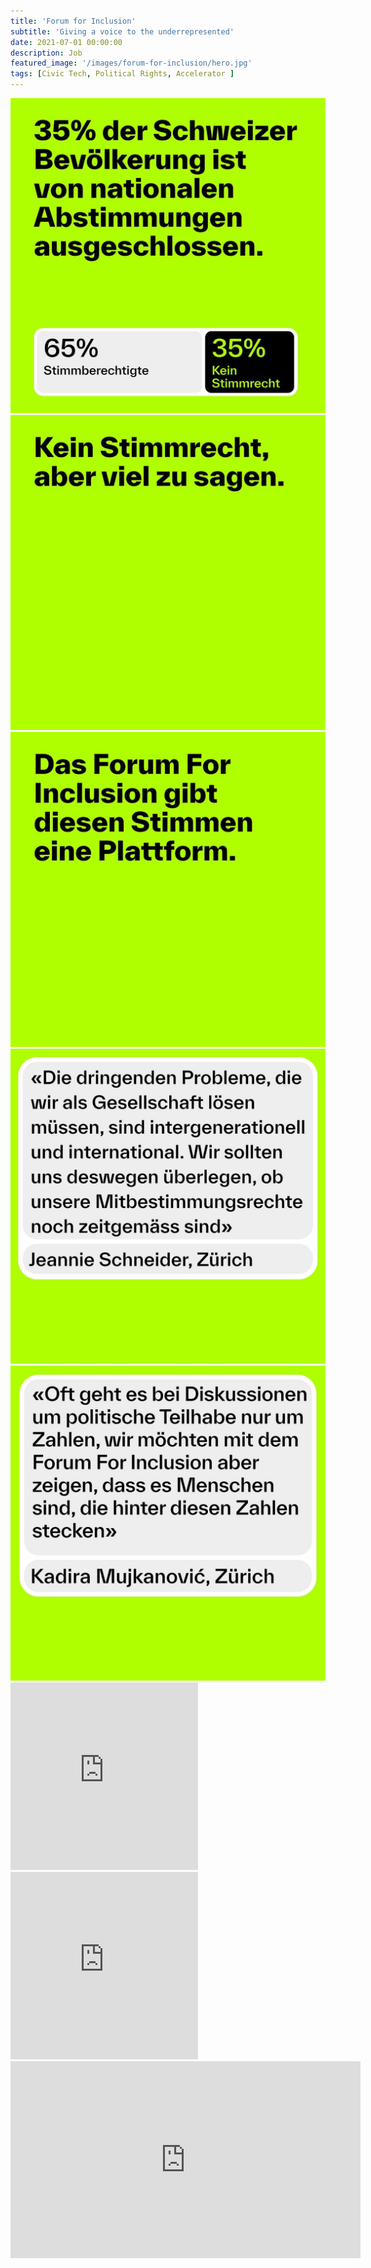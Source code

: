 ```yaml
---
title: 'Forum for Inclusion'
subtitle: 'Giving a voice to the underrepresented'
date: 2021-07-01 00:00:00
description: Job
featured_image: '/images/forum-for-inclusion/hero.jpg'
tags: [Civic Tech, Political Rights, Accelerator ]
---
```


<div class="gallery" data-columns="3">
	<img src="/images/forum-for-inclusion/1.jpg" />
	<img src="/images/forum-for-inclusion/2.jpg" />
	<img src="/images/forum-for-inclusion/3.jpg" />
	<img src="/images/forum-for-inclusion/4.jpg" />
	<img src="/images/forum-for-inclusion/5.jpg" />
</div>


<div class="gallery" data-columns="2">
    <iframe width="300" height="300" src="https://www.youtube.com/embed/l-tceYJfWa4?controls=0" title="YouTube video player" frameborder="0" allow="accelerometer; autoplay; clipboard-write; encrypted-media; gyroscope; picture-in-picture" allowfullscreen></iframe>
    <iframe width="300" height="300" src="https://www.youtube.com/embed/BML_EOPp7gE" title="YouTube video player" frameborder="0" allow="accelerometer; autoplay; clipboard-write; encrypted-media; gyroscope; picture-in-picture" allowfullscreen></iframe>
	<iframe width="560" height="315" src="https://www.youtube.com/embed/tFTPkKft1b4" title="YouTube video player" frameborder="0" allow="accelerometer; autoplay; clipboard-write; encrypted-media; gyroscope; picture-in-picture" allowfullscreen></iframe>
</div>

